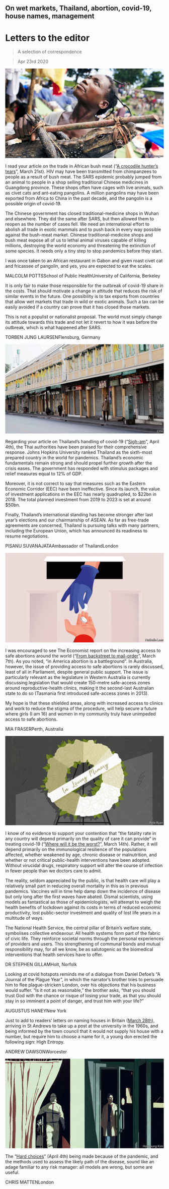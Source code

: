 ## On wet markets, Thailand, abortion, covid-19, house names, management

# Letters to the editor

> A selection of correspondence

> Apr 23rd 2020

![](./images/20200321_MAP001.jpg)

I read your article on the trade in African bush meat (“[A crocodile hunter’s tears](https://www.economist.com//middle-east-and-africa/2020/03/19/the-toils-and-spoils-of-congos-crocodile-killers)”, March 21st). HIV may have been transmitted from chimpanzees to people as a result of bush meat. The SARS epidemic probably jumped from an animal to people in a shop selling traditional Chinese medicines in Guangdong province. These shops often have cages with live animals, such as civet cats and ant-eating pangolins. A million pangolins may have been exported from Africa to China in the past decade, and the pangolin is a possible origin of covid-19.

The Chinese government has closed traditional-medicine shops in Wuhan and elsewhere. They did the same after SARS, but then allowed them to reopen as the number of cases fell. We need an international effort to abolish all trade in exotic mammals and to push back in every way possible against the bush-meat market. Chinese traditional-medicine shops and bush meat expose all of us to lethal animal viruses capable of killing millions, destroying the world economy and threatening the extinction of some species. It needs only a tiny step to stop pandemics before they start.

I was once taken to an African restaurant in Gabon and given roast civet cat and fricassee of pangolin, and yes, you are expected to eat the scales.

MALCOLM POTTSSchool of Public HealthUniversity of California, Berkeley

It is only fair to make those responsible for the outbreak of covid-19 share in the costs. That should motivate a change in attitude that reduces the risk of similar events in the future. One possibility is to tax exports from countries that allow wet markets that trade in wild or exotic animals. Such a tax can be easily avoided if a country can prove that it has closed those markets.

This is not a populist or nationalist proposal. The world must simply change its attitude towards this trade and not let it revert to how it was before the outbreak, which is what happened after SARS.

TORBEN JUNG LAURSENFlensburg, Germany

![](./images/20200404_ASP506_0.jpg)

Regarding your article on Thailand’s handling of covid-19 (“[Sigh-am](https://www.economist.com//asia/2020/04/02/thailands-economy-was-suffering-before-the-virus)”, April 4th), the Thai authorities have been praised for their comprehensive response. Johns Hopkins University ranked Thailand as the sixth-most prepared country in the world for pandemics. Thailand’s economic fundamentals remain strong and should propel further growth after the crisis eases. The government has responded with stimulus packages and relief measures equal to 12% of GDP.

Moreover, it is not correct to say that measures such as the Eastern Economic Corridor (EEC) have been ineffective. Since its launch, the value of investment applications in the EEC has nearly quadrupled, to $22bn in 2018. The total planned investment from 2019 to 2023 is set at around $50bn.

Finally, Thailand’s international standing has become stronger after last year’s elections and our chairmanship of ASEAN. As far as free-trade agreements are concerned, Thailand is pursuing talks with many partners, including the European Union, which has announced its readiness to resume negotiations.

PISANU SUVANAJATAAmbassador of ThailandLondon

![](./images/20200307_IRD001.jpg)

I was encouraged to see The Economist report on the increasing access to safe abortions around the world (“[From backstreet to mail-order](https://www.economist.com//international/2020/03/05/abortions-are-becoming-safer-and-easier-to-obtain-even-where-they-are-illegal)”, March 7th). As you noted, “in America abortion is a battleground”. In Australia, however, the issue of providing access to safe abortions is rarely discussed, least of all in Parliament, despite general public support. The issue is particularly relevant as the legislature in Western Australia is currently discussing legislation that would create 150-metre safe-access zones around reproductive-health clinics, making it the second-last Australian state to do so (Tasmania first introduced safe-access zones in 2013).

My hope is that these shielded areas, along with increased access to clinics and work to reduce the stigma of the procedure, will help secure a future where girls (I am 16) and women in my community truly have unimpeded access to safe abortions.

MIA FRASERPerth, Australia

![](./images/20200314_IRD003_0.jpg)

I know of no evidence to support your contention that “the fatality rate in any country will depend primarily on the quality of care it can provide” in treating covid-19 (“[Where will it be the worst?](https://www.economist.com//international/2020/03/12/fatality-rates-for-covid-19-could-vary-enormously)”, March 14th). Rather, it will depend primarily on the immunological resilience of the populations affected, whether weakened by age, chronic disease or malnutrition, and whether or not critical public-health interventions have been adopted. Without virucidal drugs, respiratory support will alter the course of infection in fewer people than we doctors care to admit.

The reality, seldom appreciated by the public, is that health care will play a relatively small part in reducing overall mortality in this as in previous pandemics. Vaccines will in time help damp down the incidence of disease but only long after the first waves have abated. Dismal scientists, using models as fantastical as those of epidemiologists, will attempt to weigh the health benefits of lockdown against its costs in terms of reduced economic productivity, lost public-sector investment and quality of lost life years in a multitude of ways.

The National Health Service, the central pillar of Britain’s welfare state, symbolises collective endeavour. All health systems form part of the fabric of civic life. They reinforce societal norms through the personal experiences of providers and users. This strengthening of communal bonds and mutual responsibility may, for all we know, be as salutogenic as the biomedical interventions that health services have to offer.

DR STEPHEN GILLAMHolt, Norfolk

Looking at covid hotspots reminds me of a dialogue from Daniel Defoe’s “A Journal of the Plague Year”, in which the narrator’s brother tries to persuade him to flee plague-stricken London, over his objections that his business would suffer. “Is it not as reasonable,” the brother asks, “that you should trust God with the chance or risque of losing your trade, as that you should stay in so imminent a point of danger, and trust him with your life?”

AUGUSTUS HANEYNew York

Just to add to readers’ letters on naming houses in Britain ([March 28th](https://www.economist.com//letters/2020/03/26/letters-to-the-editor)), arriving in St Andrews to take up a post at the university in the 1960s, and being informed by the town council that it would not supply his house with a number, but require him to choose a name for it, a young don erected the following sign: High Entropy.

ANDREW DAWSONWorcester

![](./images/20200404_FBD001.jpg)

The “[Hard choices](https://www.economist.com//briefing/2020/04/04/the-hard-choices-covid-policymakers-face)” (April 4th) being made because of the pandemic, and the methods used to assess the likely path of the disease, sound like an adage familiar to any risk manager: all models are wrong, but some are useful.

CHRIS MATTENLondon